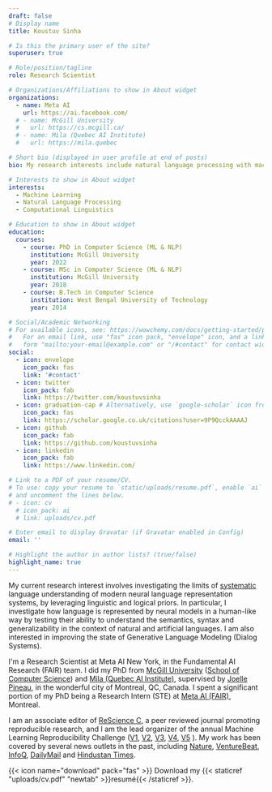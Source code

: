 ```yaml
---
draft: false
# Display name
title: Koustuv Sinha

# Is this the primary user of the site?
superuser: true

# Role/position/tagline
role: Research Scientist

# Organizations/Affiliations to show in About widget
organizations:
  - name: Meta AI
    url: https://ai.facebook.com/
  # - name: McGill University
  #   url: https://cs.mcgill.ca/
  # - name: Mila (Quebec AI Institute)
  #   url: https://mila.quebec

# Short bio (displayed in user profile at end of posts)
bio: My research interests include natural language processing with machine learning, computational linguistics and interpretable machine learning. I organize the annual [ML Reproducibility Challenge](https://paperswithcode.com/rc2021).

# Interests to show in About widget
interests:
  - Machine Learning
  - Natural Language Processing
  - Computational Linguistics

# Education to show in About widget
education:
  courses:
    - course: PhD in Computer Science (ML & NLP)
      institution: McGill University
      year: 2022
    - course: MSc in Computer Science (ML & NLP)
      institution: McGill University
      year: 2018
    - course: B.Tech in Computer Science
      institution: West Bengal University of Technology
      year: 2014

# Social/Academic Networking
# For available icons, see: https://wowchemy.com/docs/getting-started/page-builder/#icons
#   For an email link, use "fas" icon pack, "envelope" icon, and a link in the
#   form "mailto:your-email@example.com" or "/#contact" for contact widget.
social:
  - icon: envelope
    icon_pack: fas
    link: '#contact'
  - icon: twitter
    icon_pack: fab
    link: https://twitter.com/koustuvsinha
  - icon: graduation-cap # Alternatively, use `google-scholar` icon from `ai` icon pack
    icon_pack: fas
    link: https://scholar.google.co.uk/citations?user=9P9QcckAAAAJ
  - icon: github
    icon_pack: fab
    link: https://github.com/koustuvsinha
  - icon: linkedin
    icon_pack: fab
    link: https://www.linkedin.com/

# Link to a PDF of your resume/CV.
# To use: copy your resume to `static/uploads/resume.pdf`, enable `ai` icons in `params.toml`,
# and uncomment the lines below.
# - icon: cv
  # icon_pack: ai
  # link: uploads/cv.pdf

# Enter email to display Gravatar (if Gravatar enabled in Config)
email: ''

# Highlight the author in author lists? (true/false)
highlight_name: true
---
```


My current research interest involves investigating the limits of [systematic](https://slideslive.com/38922304/from-system-1-deep-learning-to-system-2-deep-learning) language understanding of modern neural language representation systems, by leveraging linguistic and logical priors. In particular, I investigate how language is represented by neural models in a human-like way by testing their ability to understand the semantics, syntax and generalizability in the context of natural and artificial languages. I am also interested in improving the state of Generative Language Modeling (Dialog Systems).

I'm a Research Scientist at Meta AI New York, in the Fundamental AI Research (FAIR) team. I did my PhD from [McGill University](http://mcgill.ca/) ([School of Computer Science](http://cs.mcgill.ca)) and [Mila (Quebec AI Institute)](https://mila.quebec), supervised by [Joelle Pineau](https://www.cs.mcgill.ca/~jpineau/), in the wonderful city of Montreal, QC, Canada. I spent a significant portion of my PhD being a Research Intern (STE) at [Meta AI (FAIR)](https://research.fb.com/), Montreal.

I am an associate editor of [ReScience C](http://rescience.github.io/), a peer reviewed journal promoting reproducible research, and I am the lead organizer of the annual Machine Learning Reproducibility Challenge ([V1](https://www.cs.mcgill.ca/~jpineau/ICLR2018-ReproducibilityChallenge.html), [V2](https://www.cs.mcgill.ca/~jpineau/ICLR2019-ReproducibilityChallenge.html), [V3](https://reproducibility-challenge.github.io/neurips2019/), [V4](https://paperswithcode.com/rc2020), [V5](https://paperswithcode.com/rc2021) ). My work has been covered by several news outlets in the past, including [Nature](https://www.nature.com/articles/d41586-019-03895-5), [VentureBeat](https://venturebeat.com/2021/01/15/facebook-claims-its-ai-can-anticipate-covid-19-outcomes-using-x-rays/), [InfoQ](https://www.infoq.com/news/2021/03/facebook-covid-prognosis/), [DailyMail](https://www.dailymail.co.uk/sciencetech/article-9153415/Facebook-claims-AI-predict-four-coronavirus-patients-condition-deteriorate.html) and [Hindustan Times](https://tech.hindustantimes.com/tech/news/facebook-wants-to-help-doctors-fight-covid-19-with-ai-and-xrays-71611044405211.html).

{{< icon name="download" pack="fas" >}} Download my {{< staticref "uploads/cv.pdf" "newtab" >}}resumé{{< /staticref >}}.
